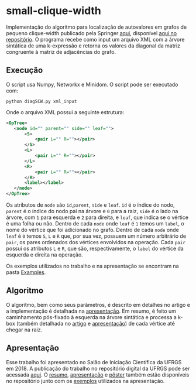 # small-clique-width
 Implementação do algoritmo para localização de autovalores em grafos de pequeno clique-width publicado pela Springer [aqui](https://link.springer.com/chapter/10.1007/978-3-319-77404-6_35), disponível [aqui no repositório](small-clique-width.pdf). O programa recebe como input um arquivo XML com a árvore sintática de uma k-expressão e retorna os valores da diagonal da matriz congruente à matriz de adjacências do grafo.
 
## Execução
 O script usa Numpy, Networkx e Minidom. O script pode ser executado com:
 ```
 python diagSCW.py xml_input
 ```
 Onde o arquivo XML possui a seguinte estrutura:
 ```xml
 <OpTree>
	<node id="" parent="" side="" leaf="">
		<S>
			<pair L="" R=""></pair>
		</S>
		<L>
			<pair L="" R=""></pair>
		</L>
		<R>
			<pair L="" R=""></pair>
		</R>
		<label></label>
	</node>
</OpTree>
 ```
 Os atributos de `node` são `id`,`parent`, `side` e `leaf`. `id` é o índice do nodo, `parent` é o índice do nodo pai na árvore e `0` para a raiz, `side` é o lado na árvore, com `1` para esquerda e `2` para direita, e `leaf`, que indica se o vértice é uma folha ou não. Dentro de cada `node` onde `leaf` é `1` temos um `label`, o nome do vértice que foi adicionado no grafo. Dentro de cada `node` onde `leaf` é `0` temos `S`, `L` e `R` que, por sua vez, possuem um número arbitrário de `pair`, os pares ordenados dos vértices envolvidos na operação. Cada `pair` possui os atributos `L` e `R`, que são, respectivamente, o `label` do vértice da esquerda e direita na operação.
 
 Os exemplos utilizados no trabalho e na apresentação se encontram na pasta [Examples](Examples).
 
## Algoritmo
 O algoritmo, bem como seus parâmetros, é descrito em detalhes no artigo e a implementação é detalhada na [apresentação](SIC/Apresentacao.pdf). Em resumo, é feito um caminhamento pós-fixado à esquerda na árvore sintática e processa a k-box (também detalhada no [artigo](https://link.springer.com/chapter/10.1007/978-3-319-77404-6_35) e [apresentação](SIC/Apresentacao.pdf)) de cada vértice até chegar na raiz.
 
## Apresentação
Esse trabalho foi apresentado no Salão de Iniciação Científica da UFRGS em 2018. A publicação do trabalho no repositório digital da UFRGS pode ser acessada [aqui](https://lume.ufrgs.br/handle/10183/191369). O [resumo](SIC/Resumo.pdf), [apresentação](SIC/Apresentacao.pdf) e [pôster](SIC/Poster.pdf) também estão disponíveis no repositório junto com os [exemplos](Examples) utilizados na apresentação.
